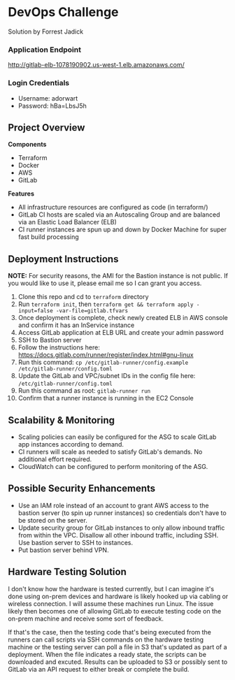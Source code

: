 # DevOps Challenge
Solution by Forrest Jadick

### Application Endpoint
http://gitlab-elb-1078190902.us-west-1.elb.amazonaws.com/

### Login Credentials
- Username: adorwart
- Password: hBa=LbsJ5h

## Project Overview

**Components**
- Terraform
- Docker
- AWS
- GitLab

**Features**
- All infrastructure resources are configured as code (in terraform/)
- GitLab CI hosts are scaled via an Autoscaling Group and are balanced via an Elastic Load Balancer (ELB)
- CI runner instances are spun up and down by Docker Machine for super fast build processing

## Deployment Instructions

**NOTE:** For security reasons, the AMI for the Bastion instance is not public. If you would like to use it, please email me so I can grant you access.

1. Clone this repo and cd to `terraform` directory
2. Run `terraform init`, then `terraform get && terraform apply -input=false -var-file=gitlab.tfvars`
3. Once deployment is complete, check newly created ELB in AWS console and confirm it has an InService instance
4. Access GitLab application at ELB URL and create your admin password
5. SSH to Bastion server
6. Follow the instructions here: https://docs.gitlab.com/runner/register/index.html#gnu-linux
7. Run this command: `cp /etc/gitlab-runner/config.example /etc/gitlab-runner/config.toml`
8. Update the GitLab and VPC/subnet IDs in the config file here: `/etc/gitlab-runner/config.toml`
9. Run this command as root: `gitlab-runner run`
10. Confirm that a runner instance is running in the EC2 Console

## Scalability & Monitoring

- Scaling policies can easily be configured for the ASG to scale GitLab app instances according to demand.
- CI runners will scale as needed to satisfy GitLab's demands. No additional effort required.
- CloudWatch can be configured to perform monitoring of the ASG.

## Possible Security Enhancements

- Use an IAM role instead of an account to grant AWS access to the bastion server (to spin up runner instances) so credentials don't have to be stored on the server.
- Update security group for GitLab instances to only allow inbound traffic from within the VPC. Disallow all other inbound traffic, including SSH. Use bastion server to SSH to instances.
- Put bastion server behind VPN.

## Hardware Testing Solution

I don't know how the hardware is tested currently, but I can imagine it's done using on-prem devices and hardware is likely hooked up via cabling or wireless connection. I will assume these machines run Linux. The issue likely then becomes one of allowing GitLab to execute testing code on the on-prem machine and receive some sort of feedback.

If that's the case, then the testing code that's being executed from the runners can call scripts via SSH commands on the hardware testing machine or the testing server can poll a file in S3 that's updated as part of a deployment. When the file indicates a ready state, the scripts can be downloaded and excuted. Results can be uploaded to S3 or possibly sent to GitLab via an API request to either break or complete the build.
